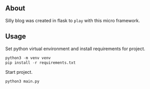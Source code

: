 ## About

Silly blog was created in flask to `play` with this micro framework.

## Usage

Set python virtual environment and install requirements for project.

```python
python3 -m venv venv
pip install -r requirements.txt
```

Start project.

```python
python3 main.py
```
